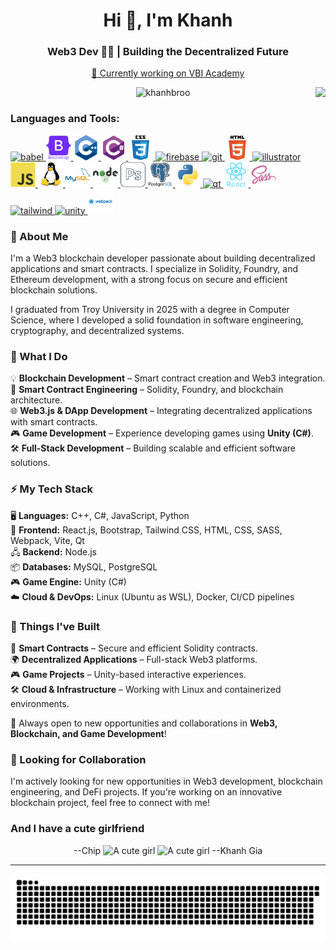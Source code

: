 <h1 align="center">Hi 👋, I'm Khanh</h1> 
<h3 align="center">Web3 Dev 👨‍💻 | Building the Decentralized Future</h3>  
 
<p align="center">
  <a href="https://github.com/vbi-academy" target="_blank" rel="noreferrer">🔭 Currently working on VBI Academy</a> 
</p>
    
<div align="center">
  <img src="https://github-readme-stats.vercel.app/api/top-langs?username=khanhbroo&show_icons=true&locale=en&layout=compact" alt="khanhbroo" />
  <img align="right" height="200" src="https://media4.giphy.com/media/UkfUod3TFW66J2BWKK/giphy.gif?cid=6c09b952otgjv0gub4pktz2l1i2ksyszfhx8hwmv1iihfz8j&ep=v1_internal_gif_by_id&rid=giphy.gif&ct=g"  />
</div>

<h3 align="left">Languages and Tools:</h3>
<p align="left"> <a href="https://babeljs.io/" target="_blank" rel="noreferrer"> <img src="https://www.vectorlogo.zone/logos/babeljs/babeljs-icon.svg" alt="babel" width="40" height="40"/> </a> <a href="https://getbootstrap.com" target="_blank" rel="noreferrer"> <img src="https://raw.githubusercontent.com/devicons/devicon/master/icons/bootstrap/bootstrap-plain-wordmark.svg" alt="bootstrap" width="40" height="40"/> </a> <a href="https://www.w3schools.com/cpp/" target="_blank" rel="noreferrer"> <img src="https://raw.githubusercontent.com/devicons/devicon/master/icons/cplusplus/cplusplus-original.svg" alt="cplusplus" width="40" height="40"/> </a> <a href="https://www.w3schools.com/cs/" target="_blank" rel="noreferrer"> <img src="https://raw.githubusercontent.com/devicons/devicon/master/icons/csharp/csharp-original.svg" alt="csharp" width="40" height="40"/> </a> <a href="https://www.w3schools.com/css/" target="_blank" rel="noreferrer"> <img src="https://raw.githubusercontent.com/devicons/devicon/master/icons/css3/css3-original-wordmark.svg" alt="css3" width="40" height="40"/> </a> <a href="https://firebase.google.com/" target="_blank" rel="noreferrer"> <img src="https://www.vectorlogo.zone/logos/firebase/firebase-icon.svg" alt="firebase" width="40" height="40"/> </a> <a href="https://git-scm.com/" target="_blank" rel="noreferrer"> <img src="https://www.vectorlogo.zone/logos/git-scm/git-scm-icon.svg" alt="git" width="40" height="40"/> </a> <a href="https://www.w3.org/html/" target="_blank" rel="noreferrer"> <img src="https://raw.githubusercontent.com/devicons/devicon/master/icons/html5/html5-original-wordmark.svg" alt="html5" width="40" height="40"/> </a> <a href="https://www.adobe.com/in/products/illustrator.html" target="_blank" rel="noreferrer"> <img src="https://www.vectorlogo.zone/logos/adobe_illustrator/adobe_illustrator-icon.svg" alt="illustrator" width="40" height="40"/> </a> <a href="https://developer.mozilla.org/en-US/docs/Web/JavaScript" target="_blank" rel="noreferrer"> <img src="https://raw.githubusercontent.com/devicons/devicon/master/icons/javascript/javascript-original.svg" alt="javascript" width="40" height="40"/> </a> <a href="https://www.linux.org/" target="_blank" rel="noreferrer"> <img src="https://raw.githubusercontent.com/devicons/devicon/master/icons/linux/linux-original.svg" alt="linux" width="40" height="40"/> </a> <a href="https://www.mysql.com/" target="_blank" rel="noreferrer"> <img src="https://raw.githubusercontent.com/devicons/devicon/master/icons/mysql/mysql-original-wordmark.svg" alt="mysql" width="40" height="40"/> </a> <a href="https://nodejs.org" target="_blank" rel="noreferrer"> <img src="https://raw.githubusercontent.com/devicons/devicon/master/icons/nodejs/nodejs-original-wordmark.svg" alt="nodejs" width="40" height="40"/> </a> <a href="https://www.photoshop.com/en" target="_blank" rel="noreferrer"> <img src="https://raw.githubusercontent.com/devicons/devicon/master/icons/photoshop/photoshop-line.svg" alt="photoshop" width="40" height="40"/> </a> <a href="https://www.postgresql.org" target="_blank" rel="noreferrer"> <img src="https://raw.githubusercontent.com/devicons/devicon/master/icons/postgresql/postgresql-original-wordmark.svg" alt="postgresql" width="40" height="40"/> </a> <a href="https://www.python.org" target="_blank" rel="noreferrer"> <img src="https://raw.githubusercontent.com/devicons/devicon/master/icons/python/python-original.svg" alt="python" width="40" height="40"/> </a> <a href="https://www.qt.io/" target="_blank" rel="noreferrer"> <img src="https://upload.wikimedia.org/wikipedia/commons/0/0b/Qt_logo_2016.svg" alt="qt" width="40" height="40"/> </a> <a href="https://reactjs.org/" target="_blank" rel="noreferrer"> <img src="https://raw.githubusercontent.com/devicons/devicon/master/icons/react/react-original-wordmark.svg" alt="react" width="40" height="40"/> </a> <a href="https://sass-lang.com" target="_blank" rel="noreferrer"> <img src="https://raw.githubusercontent.com/devicons/devicon/master/icons/sass/sass-original.svg" alt="sass" width="40" height="40"/> </a> <a href="https://tailwindcss.com/" target="_blank" rel="noreferrer"> <img src="https://www.svgrepo.com/show/374118/tailwind.svg" alt="tailwind" width="40" height="40"/> </a> <a href="https://unity.com/" target="_blank" rel="noreferrer"> <img src="https://www.vectorlogo.zone/logos/unity3d/unity3d-icon.svg" alt="unity" width="40" height="40"/> </a> <a href="https://webpack.js.org" target="_blank" rel="noreferrer"> <img src="https://raw.githubusercontent.com/devicons/devicon/d00d0969292a6569d45b06d3f350f463a0107b0d/icons/webpack/webpack-original-wordmark.svg" alt="webpack" width="40" height="40"/> </a> </p>



### 👋 About Me
I'm a Web3 blockchain developer passionate about building decentralized applications and smart contracts. I specialize in Solidity, Foundry, and Ethereum development, with a strong focus on secure and efficient blockchain solutions.

I graduated from Troy University in 2025 with a degree in Computer Science, where I developed a solid foundation in software engineering, cryptography, and decentralized systems.

### 🚀 What I Do  
💡 **Blockchain Development** – Smart contract creation and Web3 integration.  
🔗 **Smart Contract Engineering** – Solidity, Foundry, and blockchain architecture.  
🌐 **Web3.js & DApp Development** – Integrating decentralized applications with smart contracts.  
🎮 **Game Development** – Experience developing games using **Unity (C#)**.  
🛠 **Full-Stack Development** – Building scalable and efficient software solutions.  

### ⚡ My Tech Stack  
🖥 **Languages:** C++, C#, JavaScript, Python  
🎨 **Frontend:** React.js, Bootstrap, Tailwind CSS, HTML, CSS, SASS, Webpack, Vite, Qt  
🖧 **Backend:** Node.js  
📦 **Databases:** MySQL, PostgreSQL  
🎮 **Game Engine:** Unity (C#)  
☁️ **Cloud & DevOps:** Linux (Ubuntu as WSL), Docker, CI/CD pipelines  

### 🎯 Things I've Built  
🔗 **Smart Contracts** – Secure and efficient Solidity contracts.  
🌍 **Decentralized Applications** – Full-stack Web3 platforms.  
🎮 **Game Projects** – Unity-based interactive experiences.  
🛠 **Cloud & Infrastructure** – Working with Linux and containerized environments.  

🚀 Always open to new opportunities and collaborations in **Web3, Blockchain, and Game Development**! 


### 🤝 Looking for Collaboration
I'm actively looking for new opportunities in Web3 development, blockchain engineering, and DeFi projects. If you're working on an innovative blockchain project, feel free to connect with me!

### And I have a cute girlfriend
<div align="center">
 --Chip
 <img src="https://scontent.fhan2-5.fna.fbcdn.net/v/t39.30808-6/483770387_1790922518307462_5506646837159664575_n.jpg?_nc_cat=104&ccb=1-7&_nc_sid=a5f93a&_nc_eui2=AeFNZe5RzDJLnHXAMEWWBDeNDCSQFcR6QEkMJJAVxHpAScdc0gqoYjJZXuUd0SPXQSKu1c3zO20qYQ9blqzfxO2w&_nc_ohc=z25YQFLZrkoQ7kNvwEiA-In&_nc_oc=Adle44WpZmIvgdoWxGw2gPeb7Cu_l_elf3JSECo_PnzETmnE7yLtToqTl1L-Y9umsn0jt7V4OmyX3Cfx7CX8owbn&_nc_zt=23&_nc_ht=scontent.fhan2-5.fna&_nc_gid=_7PUUck3dxMXMzopJ5wgGw&oh=00_AfLUpyxLEmpDn-BPdWzrVDfrhGCUpIvPCGtK5Mvyypekiw&oe=6843BB00" alt="A cute girl" width="300" height="300" />

 <img src="https://scontent.fhan2-3.fna.fbcdn.net/v/t39.30808-6/441487160_971073494403190_6189702457359858458_n.jpg?stp=dst-jpg_p526x296_tt6&_nc_cat=108&ccb=1-7&_nc_sid=6ee11a&_nc_eui2=AeHdvHpwazZ9HUEiZTp9_vXpDXQrnBDOSk8NdCucEM5KT9LwlWLvdiq96GRntxRQvZLEb-b4m5_VZ1sQPz52DhNn&_nc_ohc=kUkw_6fbqlEQ7kNvwHcWG92&_nc_oc=AdkC6FxwwPUSxpoVQDIs0Qj290BjH32lyCRXPV5WdzhSokYXKU8toidDiF2V_B6WoQqbTMhSNP_I9e8UkHlxuENv&_nc_zt=23&_nc_ht=scontent.fhan2-3.fna&_nc_gid=0JcJmMGbkq38hDp1gOZ-Pw&oh=00_AfIl44U1dxIP6LGly0AsfD2L6e-Orh5bSMp2uQnrSHwr3Q&oe=6843E583" alt="A cute girl" width="300" height="300" />
 --Khanh Gia
</div>

---

![snake gif](https://github.com/Khanhbroo/Khanhbroo/blob/output/github-snake.svg)



